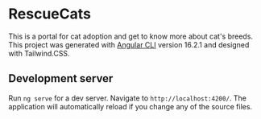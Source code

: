 # RescueCats
This is a portal for cat adoption and get to know more about cat's breeds.
<br/>
This project was generated with [Angular CLI](https://github.com/angular/angular-cli) version 16.2.1 and designed with Tailwind.CSS.

## Development server

Run `ng serve` for a dev server. Navigate to `http://localhost:4200/`. The application will automatically reload if you change any of the source files.

